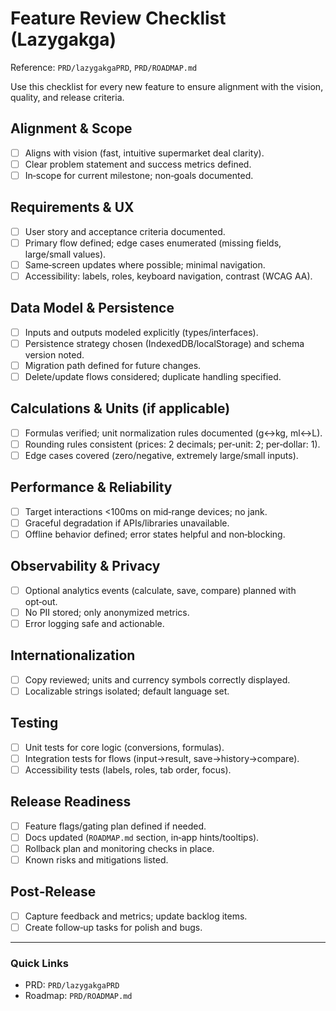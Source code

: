 # Feature Review Checklist (Lazygakga)

Reference: `PRD/lazygakgaPRD`, `PRD/ROADMAP.md`

Use this checklist for every new feature to ensure alignment with the vision, quality, and release criteria.

## Alignment & Scope
- [ ] Aligns with vision (fast, intuitive supermarket deal clarity).
- [ ] Clear problem statement and success metrics defined.
- [ ] In‑scope for current milestone; non‑goals documented.

## Requirements & UX
- [ ] User story and acceptance criteria documented.
- [ ] Primary flow defined; edge cases enumerated (missing fields, large/small values).
- [ ] Same‑screen updates where possible; minimal navigation.
- [ ] Accessibility: labels, roles, keyboard navigation, contrast (WCAG AA).

## Data Model & Persistence
- [ ] Inputs and outputs modeled explicitly (types/interfaces).
- [ ] Persistence strategy chosen (IndexedDB/localStorage) and schema version noted.
- [ ] Migration path defined for future changes.
- [ ] Delete/update flows considered; duplicate handling specified.

## Calculations & Units (if applicable)
- [ ] Formulas verified; unit normalization rules documented (g↔kg, ml↔L).
- [ ] Rounding rules consistent (prices: 2 decimals; per‑unit: 2; per‑dollar: 1).
- [ ] Edge cases covered (zero/negative, extremely large/small inputs).

## Performance & Reliability
- [ ] Target interactions <100ms on mid‑range devices; no jank.
- [ ] Graceful degradation if APIs/libraries unavailable.
- [ ] Offline behavior defined; error states helpful and non‑blocking.

## Observability & Privacy
- [ ] Optional analytics events (calculate, save, compare) planned with opt‑out.
- [ ] No PII stored; only anonymized metrics.
- [ ] Error logging safe and actionable.

## Internationalization
- [ ] Copy reviewed; units and currency symbols correctly displayed.
- [ ] Localizable strings isolated; default language set.

## Testing
- [ ] Unit tests for core logic (conversions, formulas).
- [ ] Integration tests for flows (input→result, save→history→compare).
- [ ] Accessibility tests (labels, roles, tab order, focus).

## Release Readiness
- [ ] Feature flags/gating plan defined if needed.
- [ ] Docs updated (`ROADMAP.md` section, in‑app hints/tooltips).
- [ ] Rollback plan and monitoring checks in place.
- [ ] Known risks and mitigations listed.

## Post‑Release
- [ ] Capture feedback and metrics; update backlog items.
- [ ] Create follow‑up tasks for polish and bugs.

---

### Quick Links
- PRD: `PRD/lazygakgaPRD`
- Roadmap: `PRD/ROADMAP.md`